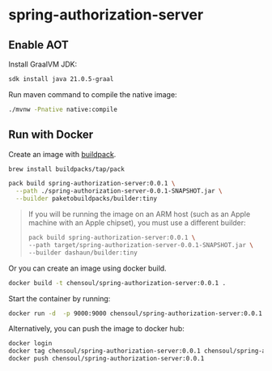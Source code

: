 # spring-authorization-server


## Enable AOT

Install GraalVM JDK:

```bash
sdk install java 21.0.5-graal 
```

Run maven command to compile the native image:

```bash
./mvnw -Pnative native:compile
```

## Run with Docker

Create an image with [buildpack](https://buildpacks.io/).

```bash
brew install buildpacks/tap/pack

pack build spring-authorization-server:0.0.1 \
  --path ./spring-authorization-server-0.0.1-SNAPSHOT.jar \
  --builder paketobuildpacks/builder:tiny
```

> If you will be running the image on an ARM host (such as an Apple machine with an Apple chipset), you must use a
> different builder:
>
> ```bash
> pack build spring-authorization-server:0.0.1 \
> --path target/spring-authorization-server-0.0.1-SNAPSHOT.jar \
> --builder dashaun/builder:tiny
> ```

Or you can create an image using docker build.

```bash
docker build -t chensoul/spring-authorization-server:0.0.1 .
```

Start the container by running:

```bash
docker run -d  -p 9000:9000 chensoul/spring-authorization-server:0.0.1
```

Alternatively, you can push the image to docker hub:

```bash
docker login
docker tag chensoul/spring-authorization-server:0.0.1 chensoul/spring-authorization-server:latest
docker push chensoul/spring-authorization-server:0.0.1
```